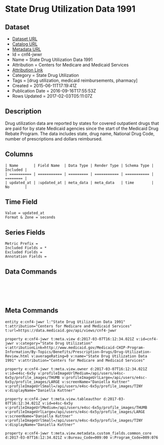 # State Drug Utilization Data 1991

## Dataset

* [Dataset URL](https://data.medicaid.gov/api/views/cnf4-jwwr/rows.json?max_rows=100)
* [Catalog URL](https://catalog.data.gov/dataset/state-drug-utilization-data-1991)
* [Metadata URL](https://data.medicaid.gov/api/views/cnf4-jwwr)
* Id = cnf4-jwwr
* Name = State Drug Utilization Data 1991
* Attribution = Centers for Medicare and Medicaid Services
* [Attribution Link](http://www.medicaid.gov/Medicaid-CHIP-Program-Information/By-Topics/Benefits/Prescription-Drugs/Drug-Utilization-Review.html)
* Category = State Drug Utilization
* Tags = [drug utilization, medicaid reimbursements, pharmacy]
* Created = 2015-06-11T17:19:41Z
* Publication Date = 2016-09-16T17:55:53Z
* Rows Updated = 2017-02-03T05:11:07Z

## Description

Drug utilization data are reported by states for covered outpatient drugs that are paid for by state Medicaid agencies since the start of the Medicaid Drug Rebate Program. The data includes state, drug name, National Drug Code, number of prescriptions and dollars reimbursed.

## Columns

```ls
| Name       | Field Name  | Data Type | Render Type | Schema Type | Included | 
| ========== | =========== | ========= | =========== | =========== | ======== | 
| updated_at | :updated_at | meta_data | meta_data   | time        | No       | 
```

## Time Field

```ls
Value = updated_at
Format & Zone = seconds
```

## Series Fields

```ls
Metric Prefix = 
Included Fields = *
Excluded Fields = 
Annotation Fields = 
```

## Data Commands

```ls





```

## Meta Commands

```ls
entity e:cnf4-jwwr l:"State Drug Utilization Data 1991" t:attribution="Centers for Medicare and Medicaid Services" t:url=https://data.medicaid.gov/api/views/cnf4-jwwr

property e:cnf4-jwwr t:meta.view d:2017-03-07T16:12:34.021Z v:id=cnf4-jwwr v:category="State Drug Utilization" v:attributionLink=http://www.medicaid.gov/Medicaid-CHIP-Program-Information/By-Topics/Benefits/Prescription-Drugs/Drug-Utilization-Review.html v:averageRating=0 v:name="State Drug Utilization Data 1991" v:attribution="Centers for Medicare and Medicaid Services"

property e:cnf4-jwwr t:meta.view.owner d:2017-03-07T16:12:34.021Z v:id=e4sc-6x5y v:profileImageUrlMedium=/api/users/e4sc-6x5y/profile_images/THUMB v:profileImageUrlLarge=/api/users/e4sc-6x5y/profile_images/LARGE v:screenName="Daniella Kuttner" v:profileImageUrlSmall=/api/users/e4sc-6x5y/profile_images/TINY v:displayName="Daniella Kuttner"

property e:cnf4-jwwr t:meta.view.tableauthor d:2017-03-07T16:12:34.021Z v:id=e4sc-6x5y v:profileImageUrlMedium=/api/users/e4sc-6x5y/profile_images/THUMB v:profileImageUrlLarge=/api/users/e4sc-6x5y/profile_images/LARGE v:screenName="Daniella Kuttner" v:profileImageUrlSmall=/api/users/e4sc-6x5y/profile_images/TINY v:displayName="Daniella Kuttner"

property e:cnf4-jwwr t:meta.view.metadata.custom_fields.common_core d:2017-03-07T16:12:34.021Z v:Bureau_Code=009:00 v:Program_Code=009:076
```